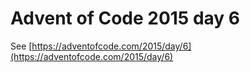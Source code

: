 # Advent of Code 2015 day 6

See [https://adventofcode.com/2015/day/6](https://adventofcode.com/2015/day/6)
